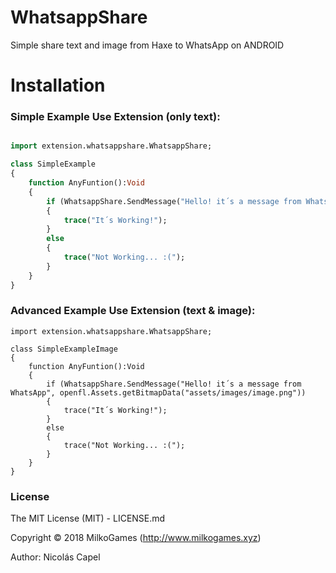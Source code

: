 # WhatsappShare
Simple share text and image from Haxe to WhatsApp on ANDROID

# Installation

### Simple Example Use Extension (only text):

```haxe

import extension.whatsappshare.WhatsappShare;

class SimpleExample
{
    function AnyFuntion():Void
    {
        if (WhatsappShare.SendMessage("Hello! it´s a message from WhatsApp")
        {
            trace("It´s Working!");
        }
        else
        {
            trace("Not Working... :(");        
        }
    }
}
```

### Advanced Example Use Extension (text & image):

```
import extension.whatsappshare.WhatsappShare;

class SimpleExampleImage
{
    function AnyFuntion():Void
    {
        if (WhatsappShare.SendMessage("Hello! it´s a message from WhatsApp", openfl.Assets.getBitmapData("assets/images/image.png"))
        {
            trace("It´s Working!");
        }
        else
        {
            trace("Not Working... :(");        
        }
    }
}

```


### License

The MIT License (MIT) - LICENSE.md

Copyright © 2018 MilkoGames (http://www.milkogames.xyz)

Author: Nicolás Capel
